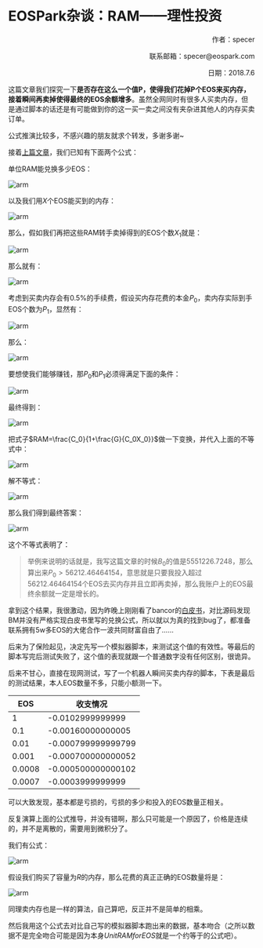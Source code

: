 # EOSPark杂谈：RAM——理性投资



<p align="right">作者：specer</p>

<p align="right">联系邮箱：specer@eospark.com</p>

<p align="right">日期：2018.7.6</p>



这篇文章我们探究一下**是否存在这么一个值P，使得我们花掉P个EOS来买内存，接着瞬间再卖掉使得最终的EOS余额增多**。虽然全网同时有很多人买卖内存，但是通过脚本的话还是有可能做到你的这一买一卖之间没有夹杂进其他人的内存买卖订单。

公式推演比较多，不感兴趣的朋友就求个转发，多谢多谢~



接着[上篇文章](/)，我们已知有下面两个公式：

单位RAM能兑换多少EOS：

<img :src="$withBase('/projects/arm1-1.png')" alt="arm">

以及我们用$X$个EOS能买到的内存：

<img :src="$withBase('/projects/arm1-2.png')" alt="arm">

那么，假如我们再把这些RAM转手卖掉得到的EOS个数$X_1$就是：

<img :src="$withBase('/projects/arm1-3.png')" alt="arm">

那么就有：

<img :src="$withBase('/projects/arm1-4.png')" alt="arm">

考虑到买卖内存会有0.5%的手续费，假设买内存花费的本金$P_0$，卖内存实际到手EOS个数为$P_1$，显然有：

<img :src="$withBase('/projects/arm1-5.png')" alt="arm">

那么：

<img :src="$withBase('/projects/arm1-6.png')" alt="arm">

要想使我们能够赚钱，那$P_0$和$P_1$必须得满足下面的条件：

<img :src="$withBase('/projects/arm1-7.png')" alt="arm">

最终得到：

<img :src="$withBase('/projects/arm1-8.png')" alt="arm">



把式子$RAM=\frac{C_0}{1+\frac{G}{C_0X_0}}$做一下变换，并代入上面的不等式中：

<img :src="$withBase('/projects/arm1-9.png')" alt="arm">

解不等式：

<img :src="$withBase('/projects/arm1-10.png')" alt="arm">

那么我们得到最终答案：

<img :src="$withBase('/projects/arm1-11.png')" alt="arm">


这个不等式表明了：

> 举例来说明的话就是，我写这篇文章的时候$B_0$的值是5551226.7248，那么算出来$P_0>56212.46464154$，意思就是只要我投入超过56212.46464154个EOS去买内存并且立即再卖掉，那么我账户上的EOS最终余额就一定是增长的。

拿到这个结果，我很激动，因为昨晚上刚刚看了bancor的[白皮书](https://about.bancor.network/protocol/)，对比源码发现BM并没有严格实现白皮书里写的兑换公式，所以就以为真的找到bug了，都准备联系拥有5w多EOS的大佬合作一波共同财富自由了……

后来为了保险起见，决定先写一个模拟器脚本，来测试这个值的有效性。等最后的脚本写完后测试失败了，这个值的表现就跟一个普通数字没有任何区别，很诡异。

后来不甘心，直接在现网测试，写了一个机器人瞬间买卖内存的脚本，下表是最后的测试结果，本人EOS数量不多，只能小额测一下。

| EOS    | 收支情况           |
| ------ | ------------------ |
| 1      | -0.0102999999999   |
| 0.1    | -0.00160000000005  |
| 0.01   | -0.000799999999799 |
| 0.001  | -0.000700000000052 |
| 0.0008 | -0.000500000000102 |
| 0.0007 | -0.0003999999999   |

可以大致发现，基本都是亏损的，亏损的多少和投入的EOS数量正相关。

反复演算上面的公式推导，并没有错啊，那么只可能是一个原因了，价格是连续的，并不是离散的，需要用到微积分了。

我们有公式：

<img :src="$withBase('/projects/arm1-12.png')" alt="arm">

假设我们购买了容量为$R$的内存，那么花费的真正正确的EOS数量将是：

<img :src="$withBase('/projects/arm1-13.png')" alt="arm">

同理卖内存也是一样的算法，自己算吧，反正并不是简单的相乘。

然后我用这个公式去对比自己写的模拟器脚本跑出来的数据，基本吻合（之所以数据不是完全吻合可能是因为本身$UnitRAMforEOS$就是一个约等于的公式吧）。
